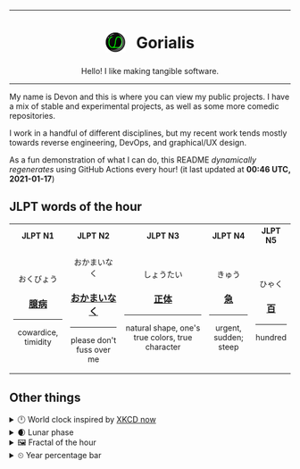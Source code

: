 ***

<h1 align="center">
<sub>
    <img src="readme/resources/avatar.png" height="36">
</sub>
&nbsp;
Gorialis
</h1>
<p align="center">
Hello! I like making tangible software.
</p>

***

My name is Devon and this is where you can view my public projects. I have a mix of stable and experimental projects, as well as some more comedic repositories.

I work in a handful of different disciplines, but my recent work tends mostly towards reverse engineering, DevOps, and graphical/UX design.

As a fun demonstration of what I can do, this README *dynamically regenerates* using GitHub Actions every hour! (it last updated at **00:46 UTC, 2021-01-17**)

<h2>JLPT words of the hour</h2>
<table>
    <tr>
        <th>JLPT N1</th>
        <th>JLPT N2</th>
        <th>JLPT N3</th>
        <th>JLPT N4</th>
        <th>JLPT N5</th>
    </tr>
    <tr>
        <td>
            <p align="center">おくびょう</p>
            <h3 align="center"><b><a href="https://jisho.org/search/%E8%87%86%E7%97%85">臆病</a></b></h3>
            <hr>
            <p align="center">cowardice,<wbr> timidity</p>
        </td>
        <td>
            <p align="center">おかまいなく</p>
            <h3 align="center"><b><a href="https://jisho.org/search/%E3%81%8A%E3%81%8B%E3%81%BE%E3%81%84%E3%81%AA%E3%81%8F">おかまいなく</a></b></h3>
            <hr>
            <p align="center">please don't fuss over me</p>
        </td>
        <td>
            <p align="center">しょうたい</p>
            <h3 align="center"><b><a href="https://jisho.org/search/%E6%AD%A3%E4%BD%93">正体</a></b></h3>
            <hr>
            <p align="center">natural shape,<wbr> one's true colors,<wbr> true character</p>
        </td>
        <td>
            <p align="center">きゅう</p>
            <h3 align="center"><b><a href="https://jisho.org/search/%E6%80%A5">急</a></b></h3>
            <hr>
            <p align="center">urgent,<wbr> sudden;<br> steep</p>
        </td>
        <td>
            <p align="center">ひゃく</p>
            <h3 align="center"><b><a href="https://jisho.org/search/%E7%99%BE">百</a></b></h3>
            <hr>
            <p align="center">hundred</p>
        </td>
    </tr>
</table>

<h2>Other things</h2>
<details>
<summary>🕛  World clock inspired by <a href="https://xkcd.com/now">XKCD now</a></summary>

> <img src="generated/now.png" width="512">

</details>
<details>
<summary>🌒 Lunar phase</summary>

The moon is approximately 14.99% through its phase (Waxing Crescent).

</details>
<details>
<summary>&#x1f5bc; Fractal of the hour</summary>

> <img src="generated/fractal.png" width="512">

</details>
<details>
<summary>&#x23f2; Year percentage bar</summary>
<pre><code>2021 [▁▁▁▁▁▁▁▁▁▁▁▁▁▁▁▁▁▁▁▁] 4.39%</code></pre>
</details>
